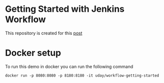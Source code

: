 # Getting Started with Jenkins Workflow

This repository is created for this [post](http://udaypal.com/jenkins-workflow-getting-started/)

# Docker setup

To run this demo in docker you can run the following command

`docker run -p 8080:8080 -p 8180:8180 -it uday/workflow-getting-started`
